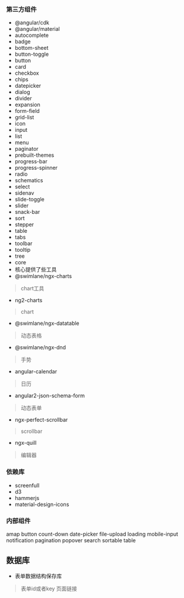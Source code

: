 ### 第三方组件
- @angular/cdk
- @angular/material
 - autocomplete
 - badge
 - bottom-sheet
 - button-toggle
 - button
 - card
 - checkbox
 - chips
 - datepicker
 - dialog
 - divider
 - expansion
 - form-field
 - grid-list
 - icon
 - input
 - list
 - menu
 - paginator
 - prebuilt-themes
 - progress-bar
 - progress-spinner
 - radio
 - schematics
 - select 
 - sidenav
 - slide-toggle
 - slider
 - snack-bar
 - sort
 - stepper
 - table
 - tabs
 - toolbar
 - tooltip
 - tree
 - core
  - 核心提供了些工具
- @swimlane/ngx-charts
> chart工具
- ng2-charts
> chart
- @swimlane/ngx-datatable
> 动态表格
- @swimlane/ngx-dnd
> 手势
- angular-calendar
> 日历
- angular2-json-schema-form
> 动态表单
- ngx-perfect-scrollbar
> scrollbar
- ngx-quill
> 编辑器

### 依赖库
- screenfull
- d3
- hammerjs
- material-design-icons

### 内部组件
amap
button
count-down
date-picker
file-upload
loading
mobile-input
notification
pagination
popover
search
sortable
table





## 数据库
- 表单数据结构保存库
> 表单id或者key
> 页面链接
